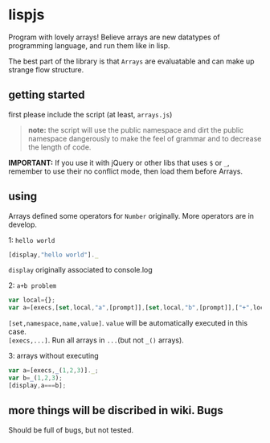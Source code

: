lispjs
======

Program with lovely arrays! Believe arrays are new datatypes of programming language, and run them like in lisp.

The best part of the library is that `Arrays` are evaluatable and can make up strange flow structure.

getting started
---------------
first please include the script (at least, `arrays.js`)

 > **note:** the script will use the public namespace and dirt the public namespace dangerously to make the feel of grammar and to decrease the length of code.   
 
**IMPORTANT:** If you use it with jQuery or other libs that uses `$` or `_`, remember to use their no conflict mode, then load them before Arrays.

using
-----
Arrays defined some operators for `Number` originally.
More operators are in develop.

1: `hello world`
```javascript
[display,"hello world"]._
```
`display` originally associated to console.log

2: `a+b problem`
```javascript
var local={};
var a=[execs,[set,local,"a",[prompt]],[set,local,"b",[prompt]],["+",local.a,local.b]]._
```
`[set,namespace,name,value]`. `value` will be automatically executed in this case.   
`[execs,...]`. Run all arrays in `...`(but not `_()` arrays).

3: arrays without executing
```javascript
var a=[execs,_(1,2,3)]._;
var b=_(1,2,3);
[display,a===b];
```

more things will be discribed in wiki.
Bugs
----

Should be full of bugs, but not tested.
